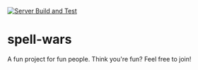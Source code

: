 [![Server Build and Test](https://github.com/tech3b/spell-wars/actions/workflows/server.yml/badge.svg?branch=main)](https://github.com/tech3b/spell-wars/actions/workflows/server.yml)

# spell-wars
A fun project for fun people. Think you're fun? Feel free to join!
